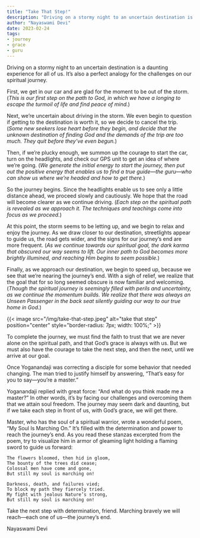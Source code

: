 ```yaml
---
title: "Take That Step!"
description: "Driving on a stormy night to an uncertain destination is a daunting experience for all of us. It’s also a perfect analogy for the challenges on our spiritual journey."
author: "Nayaswami Devi"
date: 2023-02-24
tags:
- journey
- grace
- guru
---
```


Driving on a stormy night to an uncertain destination is a daunting experience for all of us. It’s also a perfect analogy for the challenges on our spiritual journey.

First, we get in our car and are glad for the moment to be out of the storm. (*This is our first step on the path to God, in which we have a longing to escape the turmoil of life and find peace of mind.*)

Next, we’re uncertain about driving in the storm. We even begin to question if getting to the destination is worth it, so we decide to cancel the trip. (*Some new seekers lose heart before they begin, and decide that the unknown destination of finding God and the demands of the trip are too much. They quit before they’ve even begun.*)

Then, if we’re plucky enough, we summon up the courage to start the car, turn on the headlights, and check our GPS unit to get an idea of where we’re going. (*We generate the initial energy to start the journey, then put out the positive energy that enables us to find a true guide—the guru—who can show us where we’re headed and how to get there.*)

So the journey begins. Since the headlights enable us to see only a little distance ahead, we proceed slowly and cautiously. We hope that the road will become clearer as we continue driving. (*Each step on the spiritual path is revealed as we approach it. The techniques and teachings come into focus as we proceed.*)

At this point, the storm seems to be letting up, and we begin to relax and enjoy the journey. As we draw closer to our destination, streetlights appear to guide us, the road gets wider, and the signs for our journey’s end are more frequent. (*As we continue towards our spiritual goal, the dark karma that obscured our way seems to lift. Our inner path to God becomes more brightly illumined, and reaching Him begins to seem possible.*)

Finally, as we approach our destination, we begin to speed up, because we see that we’re nearing the journey’s end. With a sigh of relief, we realize that the goal that for so long seemed obscure is now familiar and welcoming. (*Though the spiritual journey is seemingly filled with perils and uncertainty, as we continue the momentum builds. We realize that there was always an Unseen Passenger in the back seat silently guiding our way to our true home in God.*)


{{< image src="/img/take-that-step.jpeg" alt="take that step" position="center" style="border-radius: 7px; width: 100%;" >}}

To complete the journey, we must find the faith to trust that we are never alone on the spiritual path, and that God’s grace is always with us. But we must also have the courage to take the next step, and then the next, until we arrive at our goal.

Once Yoganandaji was correcting a disciple for some behavior that needed changing. The man tried to justify himself by answering, “That’s easy for you to say—you’re a master.”

Yoganandaji replied with great force: “And what do you think made me a master?” In other words, it’s by facing our challenges and overcoming them that we attain soul freedom. The journey may seem dark and daunting, but if we take each step in front of us, with God’s grace, we will get there. 

Master, who has the soul of a spiritual warrior, wrote a wonderful poem, “My Soul Is Marching On.” It’s filled with the determination and power to reach the journey’s end. As you read these stanzas excerpted from the poem, try to visualize him in armor of gleaming light holding a flaming sword to guide us forward:

```
The flowers bloomed, then hid in gloom,
The bounty of the trees did cease;
Colossal men have come and gone,
But still my soul is marching on!

Darkness, death, and failures vied;
To block my path they fiercely tried.
My fight with jealous Nature’s strong,
But still my soul is marching on!
```

Take the next step with determination, friend. Marching bravely we will reach—each one of us—the journey’s end.

Nayaswami Devi
